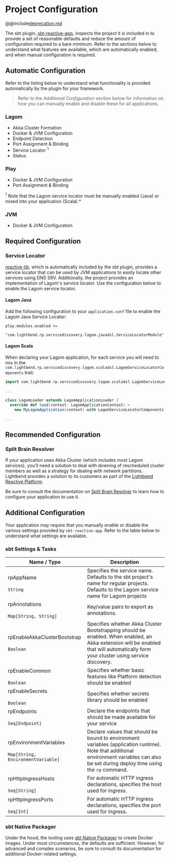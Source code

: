 # Project Configuration

@@include[deprecation.md](deprecation.md)

The sbt plugin, [sbt-reactive-app](https://github.com/lightbend/sbt-reactive-app), inspects the project it is included
in to provide a set of reasonable defaults and reduce the amount of configuration required to a bare minimum. Refer to
the sections below to understand what features are available, which are automatically enabled, and when manual configuration is required.

## Automatic Configuration

Refer to the listing below to understand what functionality is provided automatically by the plugin for your framework.

> Refer to the *Additional Configuration* section below for information on how you can manually enable and disable these for all applications.

### Lagom

* Akka Cluster Formation
* Docker & JVM Configuration
* Endpoint Detection
* Port Assignment & Binding
* Service Locator <sup>1</sup>
* Status

### Play

* Docker & JVM Configuration
* Port Assignment & Binding

<sup>1</sup> Note that the Lagom service locator must be manually enabled (Java) or mixed into your application (Scala).*

### JVM

* Docker & JVM Configuration

## Required Configuration

### Service Locator

[reactive-lib](https://github.com/lightbend/reactive-lib/), which is automatically included by the sbt plugin, provides a service
locator that can be used by JVM applications to easily locate other services using DNS SRV. Additionally, the project
provides an implementation of Lagom's service locator. Use the configuration below to enable the Lagom service locator.

#### Lagom Java

Add the following configuration to your `application.conf` file to enable the Lagom Java Service Locator:

```hocon
play.modules.enabled +=
  "com.lightbend.rp.servicediscovery.lagom.javadsl.ServiceLocatorModule"
```

#### Lagom Scala

When declaring your Lagom application, for each service you will need to mix in the `com.lightbend.rp.servicediscovery.lagom.scaladsl.LagomServiceLocatorComponents` trait:

```scala
import com.lightbend.rp.servicediscovery.lagom.scaladsl.LagomServiceLocatorComponents

...

class LagomLoader extends LagomApplicationLoader {
  override def load(context: LagomApplicationContext) =
    new MyLagomApplication(context) with LagomServiceLocatorComponents

...
```

## Recommended Configuration

### Split Brain Resolver

If your application uses Akka Cluster (which includes most Lagom services), you'll need a solution to deal with downing of rescheduled cluster members
as well as a strategy for dealing with network partitions. Lightbend provides a solution to its customers as part of
the [Lightbend Reactive Platform](http://www.lightbend.com/products/lightbend-reactive-platform).

Be sure to consult the documentation on [Split Brain Resolver](https://developer.lightbend.com/docs/akka-commercial-addons/current/split-brain-resolver.html)
to learn how to configure your application to use it.

## Additional Configuration

Your application may require that you manually enable or disable the various settings provided by `sbt-reactive-app`. Refer to the table below to understand what settings are available.

### sbt Settings & Tasks

| Name / Type                                                              | Description                                           |
|--------------------------------------------------------------------------|-------------------------------------------------------|
| rpAppName                    <br/><br/> `String`                           | Specifies the service name. Defaults to the sbt project's name for regular projects. Defaults to the Lagom service name for Lagom projects |
| rpAnnotations                <br/><br/> `Map[String, String]`              | Key/value pairs to export as annotations. |
| rpEnableAkkaClusterBootstrap <br/><br/> `Boolean`                          | Specifies whether Akka Cluster Bootstrapping should be enabled. When enabled, an Akka extension will be enabled that will automatically form your cluster using service discovery.  |
| rpEnableCommon               <br/><br/> `Boolean`                          | Specifies whether basic features like Platform detection should be enabled |
| rpEnableSecrets              <br/><br/> `Boolean`                          | Specifies whether secrets library should be enabled |
| rpEndpoints                  <br/><br/> `Seq[Endpoint]`                    | Declare the endpoints that should be made available for your service |
| rpEnvironmentVariables       <br/><br/> `Map[String, EnvironmentVariable]` | Declare values that should be bound to environment variables (application runtime). Note that additional environment variables can also be set during deploy time using the `rp` command. |
| rpHttpIngressHosts           <br/><br/> `Seq[String]`                      | For automatic HTTP ingress declarations, specifies the host used for ingress. |
| rpHttpIngressPorts           <br/><br/> `Seq[Int]`                         | For automatic HTTP ingress declarations, specifies the port used for ingress. |

### sbt Native Packager

Under the hood, the tooling uses [sbt Native Packager](https://github.com/sbt/sbt-native-packager) to create Docker images. Under most circumstances, the defaults are sufficient. However, for advanced and complex scenarios, be sure to consult its documentation for additional Docker-related settings.
